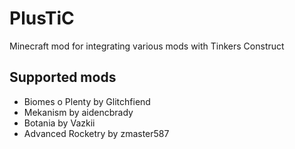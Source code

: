 # PlusTiC
Minecraft mod for integrating various mods with Tinkers Construct
## Supported mods
- Biomes o Plenty by Glitchfiend
- Mekanism by aidencbrady
- Botania by Vazkii
- Advanced Rocketry by zmaster587
